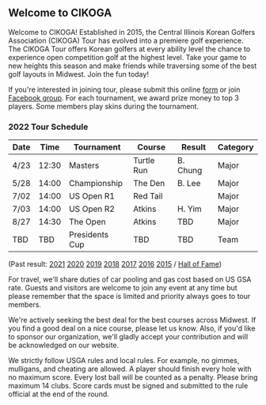 ## Welcome to CIKOGA

Welcome to CIKOGA! Established in 2015, the Central Illinois Korean Golfers Association (CIKOGA) Tour has evolved into a premiere golf experience.  The CIKOGA Tour offers Korean golfers at every ability level the chance to experience open competition golf at the highest level.  Take your game to new heights this season and make friends while traversing some of the best golf layouts in Midwest.  Join the fun today!

  If you're interested in joining tour, please submit this online [form](https://docs.google.com/forms/d/e/1FAIpQLSdHvyu-MuOOkt3f6LIAynZAWKKIko3WvSRsnhiOyObXOtwUdw/viewform) or join [Facebook group](https://www.facebook.com/groups/cikoga/). For each tournament, we award prize money to top 3 players. Some members play skins during the tournament.
  
### 2022 Tour Schedule

| Date | Time  | Tournament     | Course     | Result   | Category |
|------|-------|----------------|------------|--------- |----------|
| 4/23 | 12:30 | Masters        | Turtle Run | B. Chung | Major    |
| 5/28 | 14:00 | Championship   | The Den    | B. Lee   | Major    |
| 7/02 | 14:00 | US Open R1     | Red Tail   |          | Major    |
| 7/03 | 14:00 | US Open R2     | Atkins     | H. Yim   | Major    |
| 8/27 | 14:30 | The Open       | Atkins     | TBD      | Major    |
| TBD  | TBD   | Presidents Cup | TBD        | TBD      | Team     |

(Past result: [2021](2021) [2020](2020) [2019](2019) [2018](2018) [2017](2017) [2016](2016) [2015](2015) / [Hall of Fame](hof))

 For travel, we'll share duties of car pooling and gas cost based on US GSA rate. Guests and visitors are welcome to join any event at any time but please remember that the space is limited and priority always goes to tour members. 

  We're actively seeking the best deal for the best courses across Midwest. If you find a good deal on a nice course, please let us know. Also, if you'd like to sponsor our organization, we'll gladly accept your contribution and will be acknowledged on our website.

  We strictly follow USGA rules and local rules. For example, no gimmes, mulligans, and cheating are allowed. A player should finish every hole with no maximum score. Every lost ball will be counted as a penalty. Please bring maximum 14 clubs. Score cards must be signed and submitted to the rule official at the end of the round.

